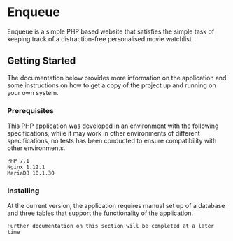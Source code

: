 # Enqueue

Enqueue is a simple PHP based website that satisfies the simple task of keeping track of a distraction-free personalised movie watchlist.

## Getting Started

The documentation below provides more information on the application and some instructions on how to get a copy of the project up and running on your own system.

### Prerequisites

This PHP application was developed in an environment with the following specifications, while it may work in other environments of different specifications, no tests has been conducted to ensure compatibility with other environments.

```
PHP 7.1
Nginx 1.12.1
MariaDB 10.1.30
```

### Installing

At the current version, the application requires manual set up of a database and three tables that support the functionality of the application. 

```
Further documentation on this section will be completed at a later time
```
